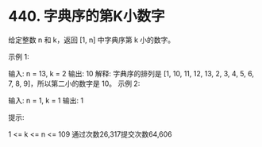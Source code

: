 # 440. 字典序的第K小数字
给定整数 n 和 k，返回  [1, n] 中字典序第 k 小的数字。



示例 1:

输入: n = 13, k = 2
输出: 10
解释: 字典序的排列是 [1, 10, 11, 12, 13, 2, 3, 4, 5, 6, 7, 8, 9]，所以第二小的数字是 10。
示例 2:

输入: n = 1, k = 1
输出: 1


提示:

1 <= k <= n <= 109
通过次数26,317提交次数64,606
